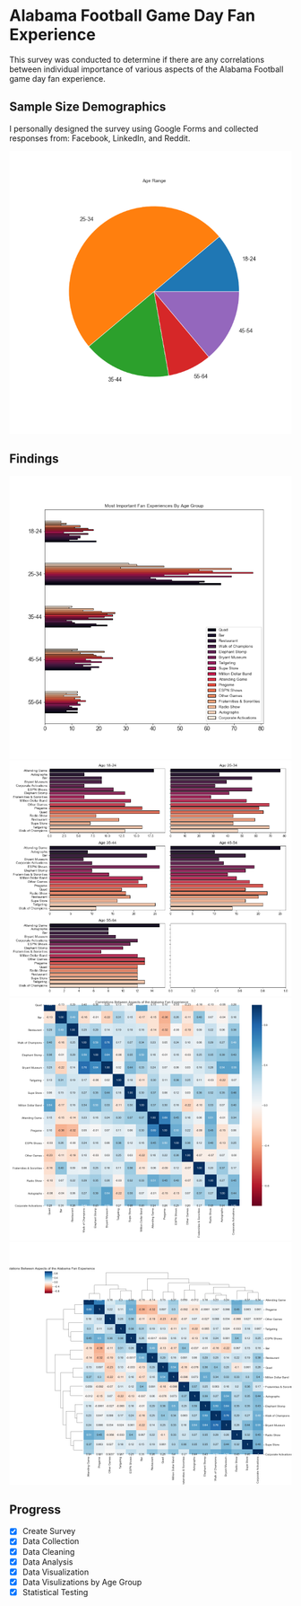 # Alabama Football Game Day Fan Experience
This survey was conducted to determine if there are any correlations between individual importance of various aspects of the Alabama Football game day fan experience.

## Sample Size Demographics
I personally designed the survey using Google Forms and collected responses from: Facebook, LinkedIn, and Reddit.

![Test Image 1](images/age.png)

## Findings
![Test Image 1](images/age_grouped.png)
![Test Image 1](images/age_seperate.png)
![Test Image 1](images/corrmatrix.png)
![Test Image 1](images/clustermap.png)

## Progress
- [x] Create Survey
- [x] Data Collection
- [x] Data Cleaning
- [x] Data Analysis
- [x] Data Visualization
- [x] Data Visulizations by Age Group
- [x] Statistical Testing
